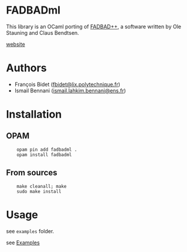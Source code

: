# FADBADml

This library is an OCaml porting of [FADBAD++](www.fadbad.com), a software written by Ole Stauning and Claus Bendtsen.

[website](https://fadbadml-dev.github.io/FADBADml/)

# Authors

- François Bidet (fbidet@lix.polytechnique.fr)
- Ismail Bennani (ismail.lahkim.bennani@ens.fr)

# Installation

## OPAM

```
    opam pin add fadbadml .
    opam install fadbadml
```

## From sources

```
    make cleanall; make
    sudo make install
```

# Usage

see `examples` folder.

see [Examples](https://fadbadml-dev.github.io/FADBADml/examples.html)
